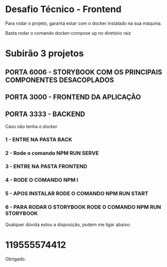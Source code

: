 # Desafio Técnico - Frontend

Para rodar o projeto, garanta estar com o docker instalado na sua máquina.

Basta rodar o comando docker-compose up no diretório raiz

# Subirão 3 projetos
## PORTA 6006 - STORYBOOK COM OS PRINCIPAIS COMPONENTES DESACOPLADOS
## PORTA 3000 - FRONTEND DA APLICAÇÃO
## PORTA 3333 - BACKEND


Caso não tenha o docker

### 1 - ENTRE NA PASTA BACK
### 2 - Rode o comando NPM RUN SERVE
### 3 - ENTRE NA PASTA FRONTEND
### 4 - RODE O COMANDO NPM I 
### 5 - APOS INSTALAR RODE O COMANDO NPM RUN START
### 6 - PARA RODAR O STORYBOOK RODE O COMANDO NPM RUN STORYBOOK

Qualquer dúvida estou a disposição, podem me ligar abaixo:

# 119555574412

Obrigado.